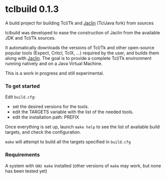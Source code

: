 # tclbuild 0.1.3

A build project for building Tcl/Tk and [Jaclin](https://github.com/fabrice-ducos/jaclin) (TclJava fork) from sources

tclbuild was developed to ease the construction of Jaclin from the available JDK and Tcl/Tk sources.

It automatically downloads the versions of Tcl/Tk and other open-source popular tools (Expect, Critcl, TclX, ...) required by the user, 
and builds them along with [Jaclin](https://github.com/fabrice-ducos/jaclin). The goal is to provide a complete Tcl/Tk environment running natively and on a Java Virtual Machine.

This is a work in progress and still experimental.

### To get started

Edit `build.cfg`:
  - set the desired versions for the tools.
  - edit the TARGETS variable with the list of the needed tools.
  - edit the installation path: PREFIX

Once everything is set up, launch `make help` to see the list of available build targets, and check the configuration.

`make` will attempt to build all the targets specified in `build.cfg`

### Requirements
A system with `GNU make` installed (other versions of `make` may work, but none has been tested yet)
